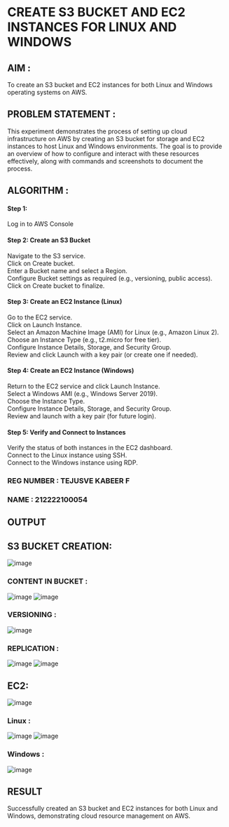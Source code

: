  # CREATE S3 BUCKET AND EC2 INSTANCES FOR LINUX AND WINDOWS

## AIM :
To create an S3 bucket and EC2 instances for both Linux and Windows operating systems on AWS.

## PROBLEM STATEMENT :
This experiment demonstrates the process of setting up cloud infrastructure on AWS by creating an S3 bucket for storage and EC2 instances to host Linux and Windows environments. The goal is to provide an overview of how to configure and interact with these resources effectively, along with commands and screenshots to document the process.

## ALGORITHM :

#### Step 1:
Log in to AWS Console</br>

#### Step 2: Create an S3 Bucket</br>
Navigate to the S3 service.</br>
Click on Create bucket.</br>
Enter a Bucket name and select a Region.</br>
Configure Bucket settings as required (e.g., versioning, public access).</br>
Click on Create bucket to finalize.</br>

#### Step 3: Create an EC2 Instance (Linux)
Go to the EC2 service.</br>
Click on Launch Instance.</br>
Select an Amazon Machine Image (AMI) for Linux (e.g., Amazon Linux 2).</br>
Choose an Instance Type (e.g., t2.micro for free tier).</br>
Configure Instance Details, Storage, and Security Group.</br>
Review and click Launch with a key pair (or create one if needed).</br>

#### Step 4: Create an EC2 Instance (Windows)
Return to the EC2 service and click Launch Instance.</br>
Select a Windows AMI (e.g., Windows Server 2019).</br>
Choose the Instance Type.</br>
Configure Instance Details, Storage, and Security Group.</br>
Review and launch with a key pair (for future login).</br>

#### Step 5: Verify and Connect to Instances
Verify the status of both instances in the EC2 dashboard.</br>
Connect to the Linux instance using SSH.</br>
Connect to the Windows instance using RDP.</br>

### REG NUMBER : TEJUSVE KABEER F
### NAME : 212222100054

## OUTPUT
## S3 BUCKET CREATION:
![image](https://github.com/user-attachments/assets/4e356df0-220e-4dde-9512-b1b21a4167e1)
### CONTENT IN BUCKET :
![image](https://github.com/user-attachments/assets/9561c4b9-7e9a-4afc-a43f-4b293785e845)
![image](https://github.com/user-attachments/assets/ff392526-683b-465d-ab9e-043d7e11d15e)
### VERSIONING :
![image](https://github.com/user-attachments/assets/b4c61ac0-f9ee-4c2b-821b-9c752037ee9c)
### REPLICATION :
![image](https://github.com/user-attachments/assets/916faa13-76b6-407a-831e-d8b92e509923)
![image](https://github.com/user-attachments/assets/b2f67958-840d-4657-8445-23c859ce5f18)

## EC2:
![image](https://github.com/user-attachments/assets/7f6a0259-f9d4-4063-b3f7-e1c25ffbf0f4)

### Linux :
![image](https://github.com/user-attachments/assets/01a1e4cf-cff3-47d7-92ba-ba67d75ed25e)
![image](https://github.com/user-attachments/assets/1e4a2e35-a766-4dcb-a1df-084238d94f46)

### Windows :
![image](https://github.com/user-attachments/assets/531e4d19-ecdb-419d-9075-2a0cd80d7735)

## RESULT
 Successfully created an S3 bucket and EC2 instances for both Linux and Windows, demonstrating cloud resource management on AWS.


  



